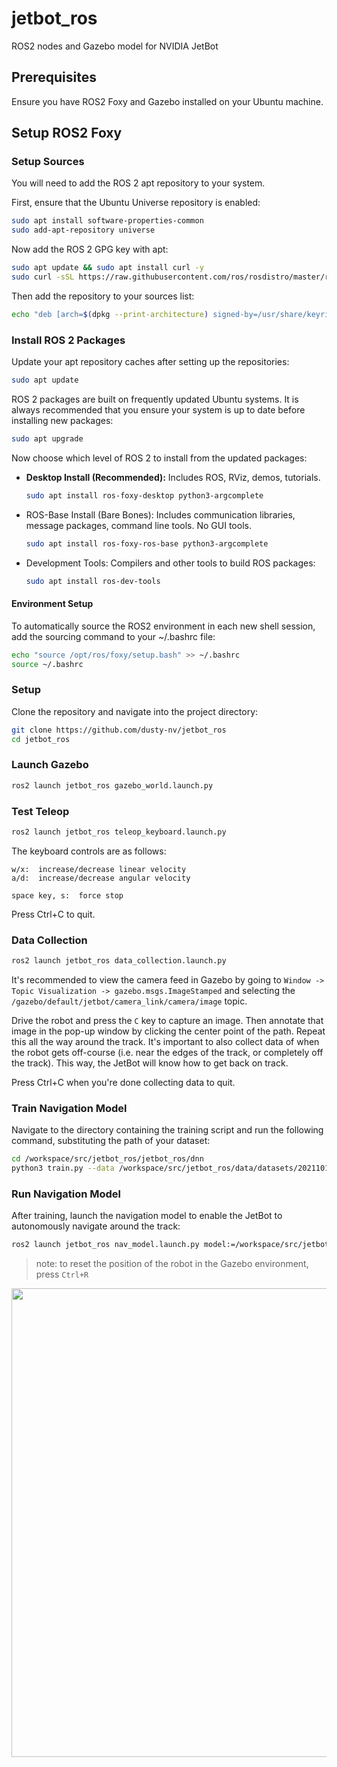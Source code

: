 # jetbot_ros
ROS2 nodes and Gazebo model for NVIDIA JetBot

## Prerequisites

Ensure you have ROS2 Foxy and Gazebo installed on your Ubuntu machine.

## Setup ROS2 Foxy

### Setup Sources

You will need to add the ROS 2 apt repository to your system.

First, ensure that the Ubuntu Universe repository is enabled:

```bash
sudo apt install software-properties-common
sudo add-apt-repository universe
```

Now add the ROS 2 GPG key with apt:

```bash
sudo apt update && sudo apt install curl -y
sudo curl -sSL https://raw.githubusercontent.com/ros/rosdistro/master/ros.key -o /usr/share/keyrings/ros-archive-keyring.gpg
```

Then add the repository to your sources list:

```bash
echo "deb [arch=$(dpkg --print-architecture) signed-by=/usr/share/keyrings/ros-archive-keyring.gpg] http://packages.ros.org/ros2/ubuntu $(. /etc/os-release && echo $UBUNTU_CODENAME) main" | sudo tee /etc/apt/sources.list.d/ros2.list > /dev/null
```
### Install ROS 2 Packages

Update your apt repository caches after setting up the repositories:

```bash
sudo apt update
```

ROS 2 packages are built on frequently updated Ubuntu systems. It is always recommended that you ensure your system is up to date before installing new packages:

```bash
sudo apt upgrade
```

Now choose which level of ROS 2 to install from the updated packages:

- **Desktop Install (Recommended):** Includes ROS, RViz, demos, tutorials.

    ```bash
    sudo apt install ros-foxy-desktop python3-argcomplete
    ```

- ROS-Base Install (Bare Bones): Includes communication libraries, message packages, command line tools. No GUI tools.

    ```bash
    sudo apt install ros-foxy-ros-base python3-argcomplete
    ```

- Development Tools: Compilers and other tools to build ROS packages:

    ```bash
    sudo apt install ros-dev-tools
    ```

#### Environment Setup

To automatically source the ROS2 environment in each new shell session, add the sourcing command to your ~/.bashrc file:

```bash
echo "source /opt/ros/foxy/setup.bash" >> ~/.bashrc
source ~/.bashrc
```

### Setup
Clone the repository and navigate into the project directory:
``` bash
git clone https://github.com/dusty-nv/jetbot_ros
cd jetbot_ros
```

### Launch Gazebo

``` bash
ros2 launch jetbot_ros gazebo_world.launch.py
```

### Test Teleop

``` bash
ros2 launch jetbot_ros teleop_keyboard.launch.py
```

The keyboard controls are as follows:

```
w/x:  increase/decrease linear velocity
a/d:  increase/decrease angular velocity

space key, s:  force stop
```

Press Ctrl+C to quit.

### Data Collection

``` bash
ros2 launch jetbot_ros data_collection.launch.py
```

It's recommended to view the camera feed in Gazebo by going to `Window -> Topic Visualization -> gazebo.msgs.ImageStamped` and selecting the `/gazebo/default/jetbot/camera_link/camera/image` topic.

Drive the robot and press the `C` key to capture an image.  Then annotate that image in the pop-up window by clicking the center point of the path.  Repeat this all the way around the track.  It's important to also collect data of when the robot gets off-course (i.e. near the edges of the track, or completely off the track).  This way, the JetBot will know how to get back on track.

Press Ctrl+C when you're done collecting data to quit.

### Train Navigation Model

Navigate to the directory containing the training script and run the following command, substituting the path of your dataset:

``` bash
cd /workspace/src/jetbot_ros/jetbot_ros/dnn
python3 train.py --data /workspace/src/jetbot_ros/data/datasets/20211018-160950/
```

### Run Navigation Model

After training, launch the navigation model to enable the JetBot to autonomously navigate around the track:

``` bash
ros2 launch jetbot_ros nav_model.launch.py model:=/workspace/src/jetbot_ros/data/models/202106282129/model_best.pth
```

> note:  to reset the position of the robot in the Gazebo environment, press `Ctrl+R`

<a href="https://youtu.be/gok9pvUzZeY" target="_blank"><img src=https://github.com/dusty-nv/jetbot_ros/raw/dev/docs/images/jetbot_gazebo_sim_video.jpg width="750"></a>


